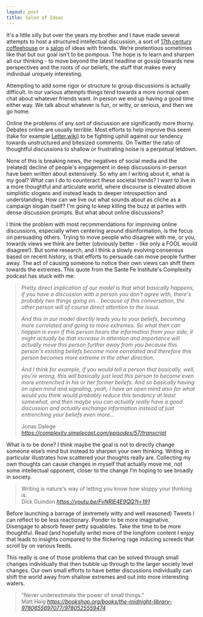 ```yaml
---
layout: post
title: Salon of Ideas
---
```


It's a little silly but over the years my brother and I have made several attempts to host a structured intellectual discussion, a sort of [17th century coffeehouse](https://en.wikipedia.org/wiki/Coffeehouse#History) or a [salon](https://en.wikipedia.org/wiki/Salon_(gathering)) of ideas with friends. We’re pretentious sometimes like that but our goal isn't to be pompous. The hope is to learn and sharpen all our thinking - to move beyond the latest headline or gossip towards new perspectives and the roots of our beliefs, the stuff that makes every individual uniquely interesting. 

Attempting to add some rigor or structure to group discussions is actually difficult. In our various attempts things tend towards a more normal open chat about whatever friends want. In person we end up having a good time either way. We talk about whatever is fun, or witty, or serious, and then we go home. 

Online the problems of any sort of discussion are significantly more thorny. Debates online are usually terrible. Most efforts to help improve this seem (take for example [Letter.wiki](https://letter.wiki/conversation/1141)) to be fighting uphill against our tendency towards unstructured and bitesized comments. On Twitter the ratio of thoughtful discussions to shallow or frustrating noise is a perpetual letdown. 

None of this is breaking news, the negatives of social media and the (related) decline of people's engagement in deep discussions in-person have been written about extensively. So why am I writing about it, what is my goal? What can I do to counteract these societal trends? I want to live in a more thoughtful and articulate world, where discourse is elevated above simplistic slogans and instead leads to deeper introspection and understanding. How can we live out what sounds about as cliche as a campaign slogan itself? I'm going to keep killing the buzz at parties with dense discussion prompts. But what about online discussions? 

I think the problem with most recommendations for improving online discussions, especially when centering around disinformation, is the focus on persuading others. Trying to move people who disagree with me, or you, towards views we think are better (obviously better - like only a FOOL would disagree!). But some research, and I think a slowly evolving consensus based on recent history, is that efforts to persuade can move people further away. The act of causing someone to notice their own views can shift them towards the extremes. This quote from the Sante Fe Institute's Complexity podcast has stuck with me:

<blockquote class="quoteback" darkmode="true" data-title="Podcast: The Physics of Attitudes & Beliefs" data-author="Jonas Dalege" cite="https://complexity.simplecast.com/episodes/57/transcript">
<p><i>Pretty direct implication of our model is that what basically happens, if you have a discussion with a person you don't agree with, there's probably two things going on... because of this conversation, the other person will of course direct attention to the issue.</i></p><p><i>And this in our model directly leads you to your beliefs, becoming more correlated and going to more extremes. So what then can happen is even if this person hears the information from your side, it might actually be that increase in attention and importance will actually move this person further away from you because this person's existing beliefs become more correlated and therefore this person becomes more extreme in the other direction.</i></p><p><i>And I think for example, if you would tell a person that basically, well, you're wrong, this will basically just lead this person to become even more entrenched in his or her former beliefs. And so basically having an open mind and signaling, yeah, I have an open mind also for what would you think would probably reduce this tendency at least somewhat, and then maybe you can actually really have a good discussion and actually exchange information instead of just entrenching your beliefs even more...</i></p>
<footer>Jonas Dalege<cite> <a href="https://complexity.simplecast.com/episodes/57/transcript">https://complexity.simplecast.com/episodes/57/transcript</a></cite></footer>
</blockquote><script note="" src="https://cdn.jsdelivr.net/gh/Blogger-Peer-Review/quotebacks@1/quoteback.js"></script>

What is to be done? I think maybe the goal is not to directly change someone else’s mind but instead to sharpen your own thinking. Writing in particular illustrates how scattered your thoughts really are. Collecting my own thoughts can cause changes in myself that actually move me, not some intellectual opponent, closer to the change I’m hoping to see broadly in society.

<blockquote class="quoteback" darkmode="true" data-title="Finding bugs without running or even looking at code" data-author="Dick Guindon" cite="https://youtu.be/FvNRlE4E9QQ?t=191">
<div>Writing is nature's way of letting you know how sloppy your thinking is.</div>
<footer>Dick Guindon<cite> <a href="https://youtu.be/FvNRlE4E9QQ?t=191">https://youtu.be/FvNRlE4E9QQ?t=191</a></cite></footer>
</blockquote><script note="" src="https://cdn.jsdelivr.net/gh/Blogger-Peer-Review/quotebacks@1/quoteback.js"></script>

Before launching a barrage of (extremely witty and well reasoned) Tweets I can reflect to be less reactionary. Ponder to be more imaginative. Disengage to absorb fewer petty squabbles. Take the time to be more thoughtful. Read (and hopefully write) more of the longform content I enjoy that leads to insights compared to the flickering rage inducing screeds that scroll by on various feeds.

This really is one of those problems that can be solved through small changes individually that then bubble up through to the larger society level changes. Our own small efforts to have better discussions individually can shift the world away from shallow extremes and out into more interesting waters. 

<blockquote class="quoteback" darkmode="true" data-title="The Midnight Library" data-author="Matt Haig" cite="https://bookshop.org/books/the-midnight-library-9780655697077/9780525559474">
<div>“Never underestimate the power of small things."</div>
<footer>Matt Haig<cite> <a href="https://bookshop.org/books/the-midnight-library-9780655697077/9780525559474">https://bookshop.org/books/the-midnight-library-9780655697077/9780525559474</a></cite></footer>
</blockquote><script note="" src="https://cdn.jsdelivr.net/gh/Blogger-Peer-Review/quotebacks@1/quoteback.js"></script>